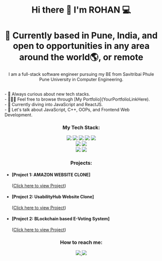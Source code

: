 <h1 align='center'>
  Hi there 👋 I'm ROHAN 💻
</h1>
<h1 align='center'>
 📍 Currently based in Pune, India, and open to opportunities in any area around the world🌎, or remote
</h1>


<p align='center'>
I am a full-stack software engineer pursuing my BE from Savitribai Phule Pune University in Computer Engineering.
</p>
<!--
- 🌱 Looking for job opportunities to continue growing my experience with full stack development.
- 🤔 Curious about new tech stacks.
- 🚶🏻‍♂️ Take a look at <a href="https://rohankadam.interns2-es.co.in/portfolio/" target="_blank">My Portfolio</a>
- 🔭 I’m currently learning JavaScript and ReactJS.
- 💬 Ask me about JavaScript, C++ Programming, OOPs, FrontEnd Web Development.
-->
<br>
- 🤔 Always curious about new tech stacks. <br>
- 🚶🏻‍♂️ Feel free to browse through [My Portfolio](YourPortfolioLinkHere). <br>
- 🔭 Currently diving into JavaScript and ReactJS. <br>
- 💬 Let's talk about JavaScript, C++, OOPs, and Frontend Web Development. <br>

<h3 align='center'>
My Tech Stack:
</h3>

<p align='center'>
<img src="https://img.shields.io/badge/html5-%23E34F26.svg?style=for-the-badge&logo=html5&logoColor=white" />
<img src="https://img.shields.io/badge/css3-%231572B6.svg?style=for-the-badge&logo=css3&logoColor=white" />
<img src="https://img.shields.io/badge/bootstrap-%23563D7C.svg?style=for-the-badge&logo=bootstrap&logoColor=white" />
<img src="https://img.shields.io/badge/Javascript-F7DF1E?style=for-the-badge&logo=javascript&logoColor=61DAFB" />
<img src="https://img.shields.io/badge/React-20232A?style=for-the-badge&logo=react&logoColor=61DAFB&color=959695" />
<br>
<img src="https://img.shields.io/badge/MySQL-005C84?style=for-the-badge&logo=mysql&logoColor=white&color=0b6101" />
<img src="https://img.shields.io/badge/MongoDB-4EA94B?style=for-the-badge&logo=mongodb&logoColor=white" />
<br>
<img src="https://img.shields.io/badge/NPM-%23000000.svg?style=for-the-badge&logo=npm&logoColor=white&color=59c0f0" />
<img src="https://img.shields.io/badge/GitHub-181717?style=for-the-badge&logo=github&logoColor=white&color=074461" />

<br>

<h3 align='center'>
  Projects:
</h3>

- <h4>[Project 1: AMAZON WEBSITE CLONE] </h4> (<a href="https://rk-0148.github.io/Amazon-Clone/">Click here to view Project</a>)
- <h4>[Project 2: UsabilityHub Website Clone]</h4>  (<a href="https://rk-0148.github.io/UsabilityHub-Clone/">Click here to view Project</a>)
- <h4>[Project 2: BLockchain based E-Voting System]</h4>  (<a href="https://e-voting-blockchain.netlify.app/">Click here to view Project</a>)


<h3 align='center'>
  How to reach me:
</h3>

<p align='center'>
  <a href="https://www.linkedin.com/in/rohan-kadam-/">
    <img src="https://img.shields.io/badge/linkedin-%230077B5.svg?&style=for-the-badge&logo=linkedin&logoColor=white" />
  </a>

  <a href="mailto:rohankadam0148@gmail.com">
    <img src="https://img.shields.io/badge/email-%23D14836.svg?&style=for-the-badge&logo=mail.ru&logoColor=white" />
  </a>
</p>

